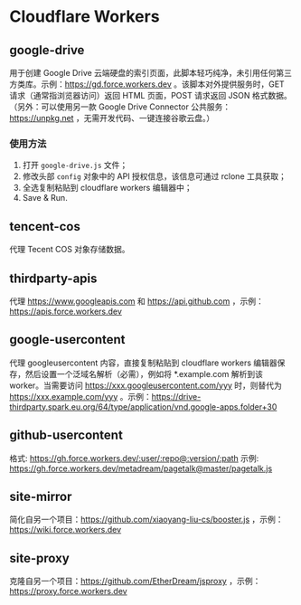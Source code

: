 # Cloudflare Workers

## google-drive

用于创建 Google Drive 云端硬盘的索引页面，此脚本轻巧纯净，未引用任何第三方类库。示例：https://gd.force.workers.dev
。该脚本对外提供服务时，GET 请求（通常指浏览器访问）返回 HTML 页面，POST 请求返回 JSON 格式数据。（另外：可以使用另一款 Google Drive
Connector 公共服务：https://unpkg.net ，无需开发代码、一键连接谷歌云盘。）

### 使用方法

1. 打开 `google-drive.js` 文件；
2. 修改头部 `config` 对象中的 API 授权信息，该信息可通过 rclone 工具获取；
3. 全选复制粘贴到 cloudflare workers 编辑器中；
4. Save & Run.

## tencent-cos

代理 Tecent COS 对象存储数据。

## thirdparty-apis

代理 https://www.googleapis.com 和 https://api.github.com ，示例：https://apis.force.workers.dev

## google-usercontent

代理 googleusercontent 内容，直接复制粘贴到 cloudflare workers 编辑器保存，然后设置一个泛域名解析（必需），例如将
*.example.com 解析到该 worker。当需要访问 https://xxx.googleusercontent.com/yyy 时，则替代为
https://xxx.example.com/yyy
。示例：https://drive-thirdparty.spark.eu.org/64/type/application/vnd.google-apps.folder+30

## github-usercontent

格式: https://gh.force.workers.dev/:user/:repo@:version/:path 示例:
https://gh.force.workers.dev/metadream/pagetalk@master/pagetalk.js

## site-mirror

简化自另一个项目：https://github.com/xiaoyang-liu-cs/booster.js
，示例：https://wiki.force.workers.dev

## site-proxy

克隆自另一个项目：https://github.com/EtherDream/jsproxy
，示例：https://proxy.force.workers.dev
